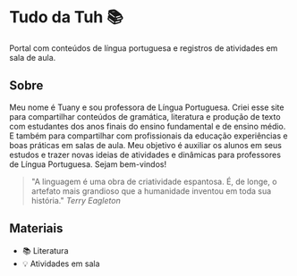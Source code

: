 # Tudo da Tuh  :books: 

Portal com conteúdos de língua portuguesa e registros de atividades em sala de aula.


## Sobre 

Meu nome é Tuany e sou professora de Língua Portuguesa. Criei esse site para compartilhar conteúdos de gramática, literatura e produção de texto com estudantes dos anos finais do ensino fundamental e de ensino médio. E também para compartilhar com profissionais da educação experiências e boas práticas em salas de aula. Meu objetivo é auxiliar os alunos em seus estudos e trazer novas ideias de atividades e dinâmicas para professores de Língua Portuguesa. Sejam bem-vindos!


>"A linguagem é uma obra de criatividade espantosa. É, de longe, o artefato mais grandioso que a humanidade inventou em toda sua história." _Terry Eagleton_

## Materiais

* :books: Literatura 
* :bulb: Atividades em sala





